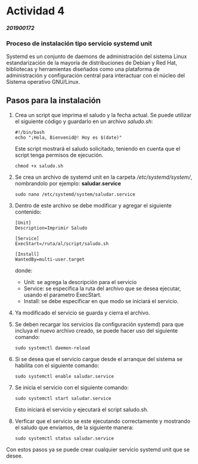 # Actividad 4
#### ***201900172***
### Proceso de instalación tipo servicio systemd unit

Systemd es un conjunto de daemons de administración del sistema Linux estandarización de la mayoría de distribuciones de Debian y Red Hat, bibliotecas y herramientas diseñados como una plataforma de administración y configuración central para interactuar con el núcleo del Sistema operativo GNU/Linux.

## Pasos para la instalación

1.	Crea un script que imprima el saludo y la fecha actual. Se puede utilizar el siguiente código y guardarlo en un archivo *saludo.sh*:
    ```
    #!/bin/bash 
    echo "¡Hola, Bienvenid@! Hoy es $(date)"
    ```
    Este script mostrará el saludo solicitado, teniendo en cuenta que el script tenga permisos de ejecución.
    ```
    chmod +x saludo.sh 
    ```

2. Se crea un archivo de systemd unit en la carpeta */etc/systemd/system/*, nombrandolo por ejemplo: **saludar.service** 
    ```
    sudo nano /etc/systemd/system/saludar.service 
    ```  
3. Dentro de este archivo se debe modificar y agregar el siguiente contenido:
    ```
    [Unit] 
    Description=Imprimir Saludo  
    
    [Service] 
    ExecStart=/ruta/al/script/saludo.sh 
    
    [Install] 
    WantedBy=multi-user.target  
    ``` 
    donde:
    - Unit: se agrega la descripción para el servicio
    - Service: se especifica la ruta del archivo que se desea ejecutar, usando el parametro ExecStart.
    - Install: se debe especificar en que modo se iniciará el servicio.

4. Ya modificado el servicio se guarda y cierra el archivo.

5. Se deben recargar los servicios (la configuración systemd) para que incluya el nuevo archivo creado, se puede hacer uso del siguiente comando:
    ```
    sudo systemctl daemon-reload   
    ``` 
6. Si se desea que el servicio cargue desde el arranque del sistema se habilita con el siguiente comando:
    ```
    sudo systemctl enable saludar.service   
    ```
7. Se inicia el servicio con el siguiente comando:
    ```
    sudo systemctl start saludar.service   
    ```
    Esto iniciará el servicio y ejecutará el script saludo.sh.

8. Verficar que el servicio se este ejecutando correctamente y mostrando el saludo que enviamos, de la siguiente manera:
    ```
    sudo systemctl status saludar.service    
    ```
Con estos pasos ya se puede crear cualquier servicio systemd unit que se desee.